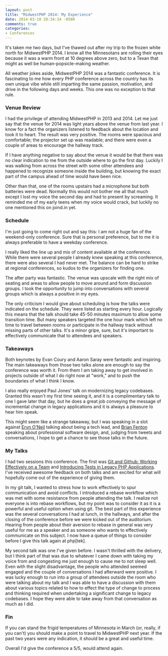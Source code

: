 ```yaml
---
layout: post
title: "MidwestPHP 2014: My Experience"
date: 2014-03-18 20:34:14 -0500
comments: true
categories: 
- Conferences
---
```

It's taken me two days, but I've thawed out after my trip to the frozen white north for MidwestPHP 2014. I know all the Minnesotans are rolling their eyes because it was a warm front at 10 degrees above zero, but to a Texan that might as well be human-popsicle-making weather.

All weather jokes aside, MidwestPHP 2014 was a fantastic conference. It is fascinating to me how every PHP conference across the country has its own unique vibe while still imparting the same passion, motivation, and drive in the following days and weeks. This one was no exception to that rule.

### Venue Review

I had the privilege of attending MidwestPHP in 2013 and 2014. Let me just say that the venue for 2014 was light years above the venue from last year. I know for a fact the organizers listened to feedback about the location and took it to heart. The result was very positive. The rooms were spacious and comfortable; the projector set up was readable; and there were even a couple of areas to encourage the hallway track.

If I have anything negative to say about the venue it would be that there was no clear indication to me from the outside where to go the first day. Luckily I was walking from across the street with some other attendees and happened to recognize someone inside the building, but knowing the exact part of the campus ahead of time would have been nice. 

Other than that, one of the rooms upstairs had a microphone but both batteries were dead. Normally this would not bother me all that much except I lost my voice the second day and had to present by screaming. It reminded me of my early teens when my voice would crack, but luckily no one mentioned this on joind.in yet.

### Schedule

I'm just going to come right out and say this: I am not a huge fan of the weekend-only conference. Sure that is personal preference, but to me it is always preferable to have a weekday conference.

I really liked the line up and mix of content available at the conference. While there were several people I already knew speaking at this conference, there were also several I had never met. The balance can be hard to strike at regional conferences, so kudos to the organizers for finding one.

The after party was fantastic. The venue was upscale with the right mix of seating and areas to allow people to move around and form discussion groups. I took the opportunity to jump into conversations with several groups which is always a positive in my eyes.

The only criticism I would give about scheduling is how the talks were indicated on the schedule. They were listed as starting every hour. Logically this means that the talk should take 45-50 minutes maximum to allow some transition time. But many speakers targeted the one hour mark which left no time to travel between rooms or participate in the hallway track without missing parts of other talks. It's a minor gripe, sure, but it's important to effectively communicate that to attendees and speakers.

### Takeaways

Both keynotes by Evan Coury and Aaron Saray were fantastic and inspiring. The main takeaways from those two talks alone are enough to say the conference was worth it. From them I am taking away to get involved in projects outside of what I do right now at "work," and to push the boundaries of what I think I know.

I also really enjoyed Paul Jones' talk on modernizing legacy codebases. Granted this wasn't my first time seeing it, and it is a complimentary talk to one I gave later that day, but he does a great job conveying the message of incremental change in legacy applications and it is always a pleasure to hear him speak.

This might seem like a strange takeaway, but I was speaking in a slot against [Eryn O'Neil](http://twitter.com/eryno) talking about being a tech lead, and [Brian Fenton](https://twitter.com/brianfenton) speaking about professional software design, and, judging from tweets and conversations, I hope to get a chance to see those talks in the future.

### My Talks

I had two sessions this conference. The first was [Git and Github: Working Effectively on a Team](https://joind.in/10541) and [Introducing Tests in Legacy PHP Applications](https://joind.in/10563). I've received awesome feedback on both talks and am excited for what will hopefully come out of the experience of giving them.

In my git talk, I wanted to stress how to work effectively to spur communication and avoid conflicts. I introduced a rebase workflow which was met with some resistance from people attending the talk. I realize not everyone is into rebase workflows, but my point was to consider it as it is a powerful and useful option when using git. The best part of this experience was the several conversations I had at lunch, in the hallways, and after the closing of the conference before we were kicked out of the auditorium. Hearing from people about their aversion to rebase in general was very useful for me as a speaker and as someone who wants to effectively communicate on this subject. I now have a queue of things to consider before I give this talk again at php[tek].

My second talk was one I've given before. I wasn't thrilled with the delivery, but I think part of that was due to whatever I came down with taking my voice from and congesting me just enough to cause me to not sleep well. Even with the slight disadvantage, the people who attended seemed engaged and the couple of conversations I had afterward were positive. I was lucky enough to run into a group of attendees outside the room who were talking about my talk and I was able to have a discussion with them about various topics related to how to effect the type of change to process and thinking required when undertaking a significant change to legacy codebases. I hope they were able to take away from that conversation as much as I did.

### Fin

If you can stand the frigid temperatures of Minnesota in March (or, really, if you can't) you should make a point to travel to MidwestPHP next year. If the past two years were any indication, it should be a great and useful time.

Overall I'd give the conference a 5/5, would attend again.
